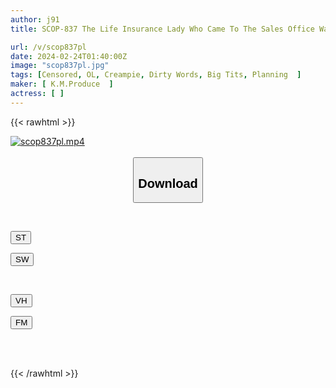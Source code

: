 ```yaml
---
author: j91
title: SCOP-837 The Life Insurance Lady Who Came To The Sales Office Was Wearing No Bra Or Panties! ? I Had 120% Intention Of Refusing, But My Virgin Dick Got Hard And I Couldn't Hold Back And Had Sex With Her In A Whole Life Insurance Contract! !

url: /v/scop837pl
date: 2024-02-24T01:40:00Z
image: "scop837pl.jpg"
tags: [Censored, OL, Creampie, Dirty Words, Big Tits, Planning	]
maker: [ K.M.Produce  ]
actress: [ ]
---
```



{{< rawhtml >}}

<div class="video" data-videoid="jV9ZjkBMa6Iz0Zj">
    <a href="javascript:;">
        <img src="/v/scop837pl/scop837pl.jpg" width="WIDTH" height="HEIGHT" alt="scop837pl.mp4" loading="lazy">
    </a>
</div>

<script type="text/javascript" src="https://j91.asia/asset/on-demand-st.js"></script>

<br>
  <link rel="stylesheet" href="https://j91.asia/asset/bs5.css">
  
  <center>
  <button class="btn btn-primary" type="button" data-bs-toggle="collapse" data-bs-target=".multi-collapse" aria-expanded="false" aria-controls="multiCollapseExample1 multiCollapseExample2"><h2>Download</h2></button></center>
</p>
<div class="row">
  <div class="col">
    <div class="collapse multi-collapse" id="multiCollapseExample1">
      <div class="card card-body">
	      	      <br>
<div class="buttons">  
<p><a href="https://streamtape.to/v/jV9ZjkBMa6Iz0Zj" target="_blank"><button class="btn-hover color-3"><i class="fa fa-download"></i> ST</button></a></p>
<p><a href="https://cdnwish.com/1knyp1b9vev4" target="_blank"><button class="btn-hover color-2"><i class="fa fa-download"></i> SW</button></a></p></div>
    </div>
  </div>
</div>
  <div class="col">
    <div class="collapse multi-collapse" id="multiCollapseExample2">
      <div class="card card-body">
	      <br>
<div class="buttons">
<p><a href="https://vidhidepro.com/f/blqzyun96da9"><button class="btn-hover color-9"><i class="fa fa-download"></i> VH</button></a></p>
<p><a href="https://filemoon.sx/d/vmb765an9o7j"><button class="btn-hover color-8"><i class="fa fa-download"></i> FM</button></a></p></div>
<br><br>
      </div>
    </div>
  </div>
</div>

{{< /rawhtml >}}